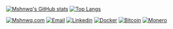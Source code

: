 [![Mshnwq's GitHub stats](https://github-readme-stats.vercel.app/api?username=mshnwq&count_private=true&show_icons=true&theme=chartreuse-dark)](https://github.com/anuraghazra/github-readme-stats)
[![Top Langs](https://github-readme-stats.vercel.app/api/top-langs/?username=mshnwq&layout=donut&show_icons=true&theme=chartreuse-dark&hide=qml,html,jupyter%20notebook,swift,kotlin)](https://github.com/anuraghazra/github-readme-stats)


[![Mshnwq.com](https://img.shields.io/badge/Mshnwq.com-76ff03?style=for-the-badge&logo=matrix&labelColor=black&logoColor=76ff03)](https://mshnwq.com)
[![Email](https://img.shields.io/badge/Email-D14836?style=for-the-badge&logo=maildotru&logoColor=white)](mailto:hayan@mshnwq.com)
[![Linkedin](https://img.shields.io/badge/Linkedin-0077B5?style=for-the-badge&logo=linkedin&logoColor=white&)](https://www.linkedin.com/in/hayan-al-machnouk/)
[![Docker](https://img.shields.io/badge/Docker-2CA5E0?style=for-the-badge&logo=docker&logoColor=white)]()
[![Bitcoin](https://img.shields.io/badge/Bitcoin-FF9900?style=for-the-badge&logo=bitcoin&logoColor=white)]()
[![Monero](https://img.shields.io/badge/Monero-FF6600?style=for-the-badge&labelColor=4C4C4C&logo=monero&logoColor=white)]()
